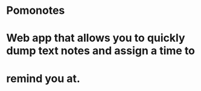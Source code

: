 # Pomonotes
#
# Web app that allows you to quickly dump text notes and assign a time to 
# remind you at. 
